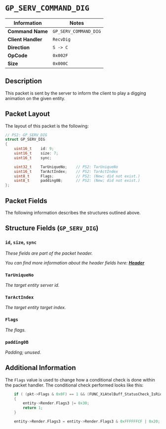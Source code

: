 # `GP_SERV_COMMAND_DIG`

| Information               | Notes |
|---                        |---    |
| **Command Name**          | `GP_SERV_COMMAND_DIG` |
| **Client Handler**        | `RecvDig` |
| **Direction**             | `S -> C` |
| **OpCode**                | `0x002F` |
| **Size**                  | `0x000C` |

## Description

This packet is sent by the server to inform the client to play a digging animation on the given entity.

## Packet Layout

The layout of this packet is the following:

```cpp
// PS2: GP_SERV_DIG
struct GP_SERV_DIG
{
    uint16_t    id: 9;
    uint16_t    size: 7;
    uint16_t    sync;

    uint32_t    TarUniqueNo;    // PS2: TarUniqueNo
    uint16_t    TarActIndex;    // PS2: TarActIndex
    uint8_t     Flags;          // PS2: (New; did not exist.)
    uint8_t     padding0B;      // PS2: (New; did not exist.)
};
```

## Packet Fields

The following information describes the structures outlined above.

## Structure Fields (`GP_SERV_DIG`)

### `id`, `size`, `sync`

_These fields are part of the packet header._

_You can find more information about the header fields here: [**Header**](/world/HEADER.md)_

### `TarUniqueNo`

_The target entity server id._

### `TarActIndex`

_The target entity target index._

### `Flags`

_The flags._

### `padding0B`

_Padding; unused._

## Additional Information

The `Flags` value is used to change how a conditional check is done within the packet handler. The conditional check performed looks like this:

```cpp
    if ( (pkt->Flags & 0x0F) == 1 && (FUNC_XiAtelBuff_StatusCheck_IsRidingChocobo(entity, 255) || FUNC_XiAtelBuff_StatusCheck_IsMount(entity, 255)) && (entity->Render.Flags0 & 0x200) != 0 )
    {
        entity->Render.Flags3 |= 0x30;
        return 1;
    }

    entity->Render.Flags3 = entity->Render.Flags3 & 0xFFFFFFCF | 0x20;
```
